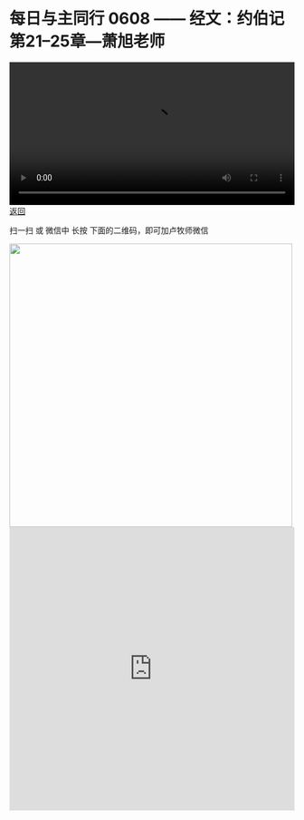 # 每日与主同行 0608 —— 经文：约伯记第21–25章—萧旭老师

<video width='100%' controls src='https://go2024.simai.life/api?redirect=https://r2.savefamily.net/@pastorpaulqiankunlu618/C0k4-1nQCFU.mp4?metric=PastorLu%26keyword=webpage%26type=video%26bot=26%26to=webpage'></video>
<a href='../daily.html'> 返回 </a>
<p>扫一扫 或 微信中 长按 下面的二维码，即可加卢牧师微信</p>
<img src='https://r2.savefamily.net/OVagt1.JPG' width='500px' />



<iframe width="100%" height="500" src="https://www.youtube.com/embed/C0k4-1nQCFU?si=zz5OCgHQvyW71w8c&amp;controls=0" title="YouTube video player" frameborder="0" allow="accelerometer; autoplay; clipboard-write; encrypted-media; gyroscope; picture-in-picture; web-share" referrerpolicy="strict-origin-when-cross-origin" allowfullscreen></iframe>